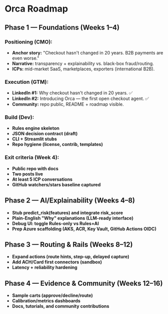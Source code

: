 # Orca Roadmap

## Phase 1 — Foundations (Weeks 1–4)

### Positioning (CMO):
- **Anchor story:** "Checkout hasn't changed in 20 years. B2B payments are even worse."
- **Narrative:** transparency + explainability vs. black-box fraud/routing.
- **ICPs:** mid-market SaaS, marketplaces, exporters (international B2B).

### Execution (GTM):
- **LinkedIn #1:** Why checkout hasn't changed in 20 years. ✅
- **LinkedIn #2:** Introducing Orca — the first open checkout agent. ✅
- **Community:** repo public, README + roadmap visible.

### Build (Dev):
- **Rules engine skeleton**
- **JSON decision contract (draft)**
- **CLI + Streamlit stubs**
- **Repo hygiene (license, contrib, templates)**

### Exit criteria (Week 4):
- **Public repo with docs**
- **Two posts live**
- **At least 5 ICP conversations**
- **GitHub watchers/stars baseline captured**

## Phase 2 — AI/Explainability (Weeks 4–8)
- **Stub predict_risk(features) and integrate risk_score**
- **Plain-English "Why" explanations (LLM-ready interface)**
- **Debug UI: toggle Rules-only vs Rules+AI**
- **Prep Azure scaffolding (AKS, ACR, Key Vault, GitHub Actions OIDC)**

## Phase 3 — Routing & Rails (Weeks 8–12)
- **Expand actions (route hints, step-up, delayed capture)**
- **Add ACH/Card first connectors (sandbox)**
- **Latency + reliability hardening**

## Phase 4 — Evidence & Community (Weeks 12–16)
- **Sample carts (approve/decline/route)**
- **Calibration/metrics dashboards**
- **Docs, tutorials, and community contributions**
